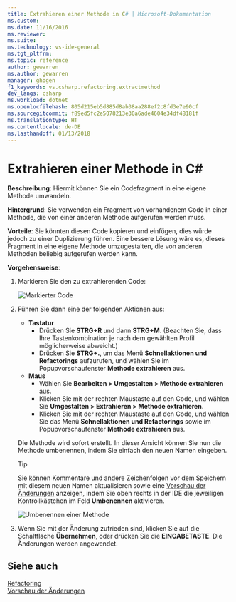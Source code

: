 ```yaml
---
title: Extrahieren einer Methode in C# | Microsoft-Dokumentation
ms.custom: 
ms.date: 11/16/2016
ms.reviewer: 
ms.suite: 
ms.technology: vs-ide-general
ms.tgt_pltfrm: 
ms.topic: reference
author: gewarren
ms.author: gewarren
manager: ghogen
f1_keywords: vs.csharp.refactoring.extractmethod
dev_langs: csharp
ms.workload: dotnet
ms.openlocfilehash: 805d215eb5d885d8ab38aa288ef2c8fd3e7e90cf
ms.sourcegitcommit: f89ed5fc2e5078213e30a6ade4604e34df48181f
ms.translationtype: HT
ms.contentlocale: de-DE
ms.lasthandoff: 01/13/2018
---
```

# <a name="extract-a-method-in-c"></a>Extrahieren einer Methode in C# #

**Beschreibung**: Hiermit können Sie ein Codefragment in eine eigene Methode umwandeln.

**Hintergrund**: Sie verwenden ein Fragment von vorhandenem Code in einer Methode, die von einer anderen Methode aufgerufen werden muss.

**Vorteile**: Sie könnten diesen Code kopieren und einfügen, dies würde jedoch zu einer Duplizierung führen.  Eine bessere Lösung wäre es, dieses Fragment in eine eigene Methode umzugestalten, die von anderen Methoden beliebig aufgerufen werden kann.

**Vorgehensweise**:

1. Markieren Sie den zu extrahierenden Code:

   ![Markierter Code](media/extractmethod-highlight-cs.png)

1. Führen Sie dann eine der folgenden Aktionen aus:
   * **Tastatur**
     * Drücken Sie **STRG+R** und dann **STRG+M**.  (Beachten Sie, dass Ihre Tastenkombination je nach dem gewählten Profil möglicherweise abweicht.)
     * Drücken Sie **STRG+.**, um das Menü **Schnellaktionen und Refactorings** aufzurufen, und wählen Sie im Popupvorschaufenster **Methode extrahieren** aus.
   * **Maus**
     * Wählen Sie **Bearbeiten > Umgestalten > Methode extrahieren** aus.
     * Klicken Sie mit der rechten Maustaste auf den Code, und wählen Sie **Umgestalten > Extrahieren > Methode extrahieren**.
     * Klicken Sie mit der rechten Maustaste auf den Code, und wählen Sie das Menü **Schnellaktionen und Refactorings** sowie im Popupvorschaufenster **Methode extrahieren** aus.

   Die Methode wird sofort erstellt.  In dieser Ansicht können Sie nun die Methode umbenennen, indem Sie einfach den neuen Namen eingeben.

   > [!TIP]
   > Sie können Kommentare und andere Zeichenfolgen vor dem Speichern mit diesem neuen Namen aktualisieren sowie eine [Vorschau der Änderungen](../../ide/preview-changes.md) anzeigen, indem Sie oben rechts in der IDE die jeweiligen Kontrollkästchen im Feld **Umbenennen** aktivieren.

   ![Umbenennen einer Methode](media/extractmethod-rename-cs.png)

1. Wenn Sie mit der Änderung zufrieden sind, klicken Sie auf die Schaltfläche **Übernehmen**, oder drücken Sie die **EINGABETASTE**. Die Änderungen werden angewendet.

## <a name="see-also"></a>Siehe auch

[Refactoring](../refactoring-in-visual-studio.md)  
[Vorschau der Änderungen](../../ide/preview-changes.md)